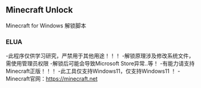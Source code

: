 <p>
<strong><h2>Minecraft Unlock</h2></strong>
Minecraft for Windows 解锁脚本
</p>

### ELUA

-此程序仅供学习研究，严禁用于其他用途！！！
-解锁原理涉及修改系统文件，需使用管理员权限
-解锁后可能会导致Microsoft Store异常..等！
-有能力请支持Minecraft正版！！！
-此工具仅支持Windows11，仅支持Windows11 ！
-Minecraft官网：https://minecraft.net
